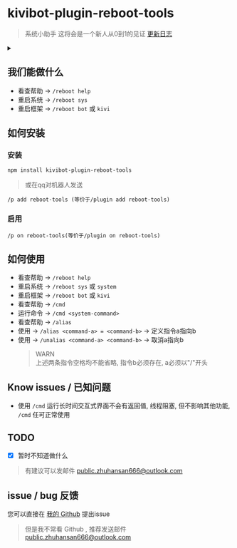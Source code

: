 # kivibot-plugin-reboot-tools
> 系统小助手
> 这将会是一个新人从0到1的见证
> [更新日志](changeLog.md)
<!---   For Author
        更新日志中的 “更新” 一般译为 “change”
        为了增加文件名可读性，文件命名一般使用小驼峰或连字符命名（推荐小驼峰)
        综上所述 “更新日志” 应译为 “changeLog”
        END | Written By Xicrosoft. --->

<details>
<summary> </summary>
确信(
<br>
至于为什么还叫重启小助手是因为我不会在npm重命名(
</details>


## 我们能做什么
* 看查帮助  ->  `/reboot help`
* 重启系统  ->  `/reboot sys`
* 重启框架  ->  `/reboot bot` 或 `kivi`
<!---   For Author
        “或” 不要放进 inline code 里哦
        END | Written By Xicrosoft. --->

## 如何安装
### 安装
```bash
npm install kivibot-plugin-reboot-tools
```
> 或在qq对机器人发送
```
/p add reboot-tools (等价于/plugin add reboot-tools)
```

<!---   For Author
        代码块是 ``` 三反单引包裹，且三反单引每组都独占一行
        直接多加一个换行即可分段落喽
        END | Written By Xicrosoft. --->

### 启用
```
/p on reboot-tools(等价于/plugin on reboot-tools)
```


## 如何使用
* 看查帮助  ->  `/reboot help`
* 重启系统  ->  `/reboot sys` 或 `system`
* 重启框架  ->  `/reboot bot` 或 `kivi`
* 看查帮助  ->  `/cmd`
* 运行命令  ->  `/cmd <system-command>`
* 看查帮助  ->  `/alias`
* 使用  ->  `/alias <command-a> = <command-b>`  ->  定义指令a指向b
* 使用  ->  `/unalias <command-a> <command-b>`  ->  取消a指向b
    > WARN
    > <br>
    >上述两条指令空格均不能省略, 指令b必须存在, a必须以"/"开头


## Know issues / 已知问题
* 使用 `/cmd` 运行长时间交互式界面不会有返回值, 线程阻塞, 但不影响其他功能, `/cmd` 任可正常使用

## TODO
- [x] 暂时不知道做什么
> 有建议可以发邮件 [public.zhuhansan666@outlook.com](mailto:public.zhuhansan666@outlook.com?subject=reboot-tools:suggest)


## issue / bug 反馈
您可以直接在 [我的 Github](https://github.com/zhuhansan666/kivibot-plugin-reboot-tools) 提出issue
> 但是我不常看 Github , 推荐发送邮件 [public.zhuhansan666@outlook.com](mailto:public.zhuhansan666@outlook.com?subject=reboot-tools:suggest)